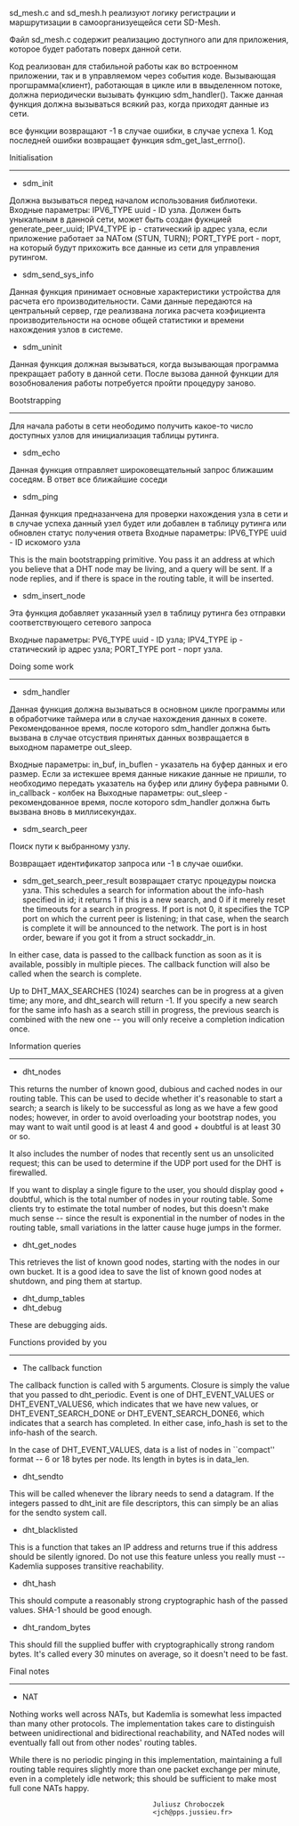  sd_mesh.c and sd_mesh.h реализуют логику регистрации и маршрутизации
 в самоорганизуещейся сети SD-Mesh.

Файл sd_mesh.c содержит реализацию доступного апи для приложения,
которое будет работать поверх данной сети.

Код реализован для стабильной работы как во встроенном приложении, так и в 
управляемом через события коде. Вызывающая прогшрамма(клиент), работающая в цикле или в ввыделенном потоке,
должна периодически вызывать функцию sdm_handler(). Также данная функция должна вызываться всякий раз,
когда приходят данные из сети.

все функции возвращают -1 в случае ошибки, в случае успеха 1. Код последней ошибки возвращает функция 
sdm_get_last_errno().

Initialisation
**************

* sdm_init

Должна вызываться перед началом использования библиотеки. 
Входные параметры:
IPV6_TYPE uuid - ID узла. Должен быть уныкальным в данной сети, может быть создан фукнцией generate_peer_uuid;
IPV4_TYPE ip - статический ip адрес узла, если приложение работает за NATом (STUN, TURN); 
PORT_TYPE port - порт, на который будут прихожить все данные из сети для управления рутингом. 

* sdm_send_sys_info

Данная функция принимает основные характеристики устройства для расчета его производительности.
Сами данные передаются на центральный сервер, где реализвана логика расчета коэфициента производительности
на основе общей статистики и времени нахождения узлов в системе. 

 
* sdm_uninit

Данная функция должная вызываться, когда вызывающая программа прекращает работу в данной сети. 
После вызова данной функции для возобноваления работы потребуется пройти процедуру заново.

Bootstrapping
*************

Для начала работы в сети неободимо получить какое-то число доступных узлов для инициализация таблицы рутинга.


* sdm_echo

Данная функция отправляет широковещательный запрос ближашим соседям. В ответ все ближайшие соседи


* sdm_ping

Данная функция предназанчена для проверки нахождения узла в сети и в случае успеха данный узел будет или
добавлен в таблицу рутинга или обновлен статус получения ответа
Входные параметры:
IPV6_TYPE uuid - ID искомого узла


This is the main bootstrapping primitive.  You pass it an address at which
you believe that a DHT node may be living, and a query will be sent.  If
a node replies, and if there is space in the routing table, it will be
inserted.

* sdm_insert_node

Эта функция добавляет указанный узел в таблицу рутинга без отправки соответствующего сетевого запроса

Входные параметры:
PV6_TYPE uuid - ID узла;
IPV4_TYPE ip - статический ip адрес узла; 
PORT_TYPE port - порт узла. 


Doing some work
***************

* sdm_handler

Данная функция должна вызываться в основном цикле программы или в обработчике таймера или 
в случае нахождения данных в сокете. Рекомендованное время, после которого sdm_handler должна быть вызвана 
в случае отсуствия принятых данных возвращается в выходном параметре out_sleep.

Входные параметры:
in_buf, in_buflen - указатель на буфер данных и его размер. Если за истекшее время данные никакие данные не пришли,
то необходимо передать указатель на буфер или длину буфера равными 0.
in_callback - колбек на 
Выходные параметры:
out_sleep - рекомендованное время, после которого sdm_handler должна быть вызвана вновь в миллисекундах.


* sdm_search_peer

Поиск пути к выбранному узлу. 

Возвращает идентификатор запроса или -1 в случае ошибки.


* sdm_get_search_peer_result
возвращает статус процедуры поиска узла.
This schedules a search for information about the info-hash specified in
id; it returns 1 if this is a new search, and 0 if it merely reset the
timeouts for a search in progress.  If port is not 0, it specifies the TCP
port on which the current peer is listening; in that case, when the search
is complete it will be announced to the network.  The port is in host
order, beware if you got it from a struct sockaddr_in.

In either case, data is passed to the callback function as soon as it is
available, possibly in multiple pieces.  The callback function will also
be called when the search is complete.

Up to DHT_MAX_SEARCHES (1024) searches can be in progress at a given time;
any more, and dht_search will return -1.  If you specify a new search for
the same info hash as a search still in progress, the previous search is
combined with the new one -- you will only receive a completion indication
once.

Information queries
*******************

* dht_nodes

This returns the number of known good, dubious and cached nodes in our
routing table.  This can be used to decide whether it's reasonable to start
a search; a search is likely to be successful as long as we have a few good
nodes; however, in order to avoid overloading your bootstrap nodes, you may
want to wait until good is at least 4 and good + doubtful is at least 30 or
so.

It also includes the number of nodes that recently sent us an unsolicited
request; this can be used to determine if the UDP port used for the DHT is
firewalled.

If you want to display a single figure to the user, you should display
good + doubtful, which is the total number of nodes in your routing table.
Some clients try to estimate the total number of nodes, but this doesn't
make much sense -- since the result is exponential in the number of nodes
in the routing table, small variations in the latter cause huge jumps in
the former.

* dht_get_nodes

This retrieves the list of known good nodes, starting with the nodes in our
own bucket.  It is a good idea to save the list of known good nodes at
shutdown, and ping them at startup.

* dht_dump_tables
* dht_debug

These are debugging aids.

Functions provided by you
*************************

* The callback function

The callback function is called with 5 arguments.  Closure is simply the
value that you passed to dht_periodic.  Event is one of DHT_EVENT_VALUES or
DHT_EVENT_VALUES6, which indicates that we have new values, or
DHT_EVENT_SEARCH_DONE or DHT_EVENT_SEARCH_DONE6, which indicates that
a search has completed.  In either case, info_hash is set to the info-hash
of the search.

In the case of DHT_EVENT_VALUES, data is a list of nodes in ``compact''
format -- 6 or 18 bytes per node.  Its length in bytes is in data_len.

* dht_sendto

This will be called whenever the library needs to send a datagram.  If the
integers passed to dht_init are file descriptors, this can simply be an
alias for the sendto system call.

* dht_blacklisted

This is a function that takes an IP address and returns true if this
address should be silently ignored.  Do not use this feature unless you
really must -- Kademlia supposes transitive reachability.

* dht_hash

This should compute a reasonably strong cryptographic hash of the passed
values.  SHA-1 should be good enough.

* dht_random_bytes

This should fill the supplied buffer with cryptographically strong random
bytes.  It's called every 30 minutes on average, so it doesn't need to be
fast.

Final notes
***********

* NAT

Nothing works well across NATs, but Kademlia is somewhat less impacted than
many other protocols.  The implementation takes care to distinguish between
unidirectional and bidirectional reachability, and NATed nodes will
eventually fall out from other nodes' routing tables.

While there is no periodic pinging in this implementation, maintaining
a full routing table requires slightly more than one packet exchange per
minute, even in a completely idle network; this should be sufficient to
make most full cone NATs happy.


                                        Juliusz Chroboczek
                                        <jch@pps.jussieu.fr>
